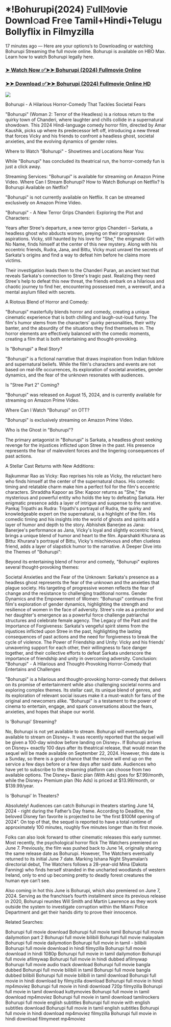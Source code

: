 # *!Bohurupi(2024) 𝙵ull𝙼ovie Downl𝚘ad Fr𝚎e Tamil+Hindi+Telugu Bollyflix in Filmyzilla
17 minutes ago — Here are your options’s to Downloading or watching Bohurupi Streaming the full movie online. Bohurupi is available on HBO Max. Learn how to watch Bohurupi legally here.


### [➤ Watch Now ✅➤➤ Bohurupi (2024) Fullmovie Online](https://t.co/udeZPCv8Oa)

### [➤➤ Download ✅➤➤ Bohurupi (2024) Fullmovie Online HD](https://t.co/udeZPCv8Oa)

<p dir="auto"><a href="https://t.co/udeZPCv8Oa" title="PLAY NOW" rel="nofollow"><img src="https://i.imgur.com/jhNGoEt.gif" style="max-width: 100%;"></a></p>


Bohurupi - A Hilarious Horror-Comedy That Tackles Societal Fears

"Bohurupi" (Woman 2: Terror of the Headless) is a riotous return to the quirky town of Chanderi, where laughter and chills collide in a supernatural showdown. This 2024 Hindi-language comedy horror film, directed by Amar Kaushik, picks up where its predecessor left off, introducing a new threat that forces Vicky and his friends to confront a headless ghost, societal anxieties, and the evolving dynamics of gender roles.

Where to Watch "Bohurupi" - Showtimes and Locations Near You:

While "Bohurupi" has concluded its theatrical run, the horror-comedy fun is just a click away.

Streaming Services: "Bohurupi" is available for streaming on Amazon Prime Video.
Where Can I Stream Bohurupi? How to Watch Bohurupi on Netflix? Is Bohurupi Available on Netflix?

"Bohurupi" is not currently available on Netflix. It can be streamed exclusively on Amazon Prime Video.

"Bohurupi" - A New Terror Grips Chanderi: Exploring the Plot and Characters:

Years after Stree's departure, a new terror grips Chanderi – Sarkata, a headless ghost who abducts women, preying on their progressive aspirations. Vicky, still haunted by his love for "She," the enigmatic Girl with No Name, finds himself at the center of this new mystery. Along with his eccentric friends, Rudra, Jana, and Bittu, Vicky must unravel the secrets of Sarkata's origins and find a way to defeat him before he claims more victims.

Their investigation leads them to the Chanderi Puran, an ancient text that reveals Sarkata's connection to Stree's tragic past. Realizing they need Stree's help to defeat this new threat, the friends embark on a hilarious and chaotic journey to find her, encountering possessed men, a werewolf, and a mental asylum filled with secrets.

A Riotous Blend of Horror and Comedy:

"Bohurupi" masterfully blends horror and comedy, creating a unique cinematic experience that is both chilling and laugh-out-loud funny. The film's humor stems from the characters' quirky personalities, their witty banter, and the absurdity of the situations they find themselves in. The horror elements are effectively balanced with the comedic moments, creating a film that is both entertaining and thought-provoking.

Is "Bohurupi" a Real Story?

"Bohurupi" is a fictional narrative that draws inspiration from Indian folklore and supernatural beliefs. While the film's characters and events are not based on real-life occurrences, its exploration of societal anxieties, gender dynamics, and the fear of the unknown resonates with audiences.

Is "Stree Part 2" Coming?

"Bohurupi" was released on August 15, 2024, and is currently available for streaming on Amazon Prime Video.

Where Can I Watch "Bohurupi" on OTT?

"Bohurupi" is exclusively streaming on Amazon Prime Video.

Who is the Ghost in "Bohurupi"?

The primary antagonist in "Bohurupi" is Sarkata, a headless ghost seeking revenge for the injustices inflicted upon Stree in the past. His presence represents the fear of malevolent forces and the lingering consequences of past actions.

A Stellar Cast Returns with New Additions:

Rajkummar Rao as Vicky: Rao reprises his role as Vicky, the reluctant hero who finds himself at the center of the supernatural chaos. His comedic timing and relatable charm make him a perfect foil for the film's eccentric characters.
Shraddha Kapoor as She: Kapoor returns as "She," the mysterious and powerful entity who holds the key to defeating Sarkata. Her enigmatic presence adds a layer of intrigue and suspense to the narrative.
Pankaj Tripathi as Rudra: Tripathi's portrayal of Rudra, the quirky and knowledgeable expert on the supernatural, is a highlight of the film. His comedic timing and his insights into the world of ghosts and spirits add a layer of humor and depth to the story.
Abhishek Banerjee as Jana: Banerjee's performance as Jana, Vicky's loyal and slightly eccentric friend, brings a unique blend of humor and heart to the film.
Aparshakti Khurana as Bittu: Khurana's portrayal of Bittu, Vicky's mischievous and often clueless friend, adds a layer of slapstick humor to the narrative.
A Deeper Dive into the Themes of "Bohurupi":

Beyond its entertaining blend of horror and comedy, "Bohurupi" explores several thought-provoking themes:

Societal Anxieties and the Fear of the Unknown: Sarkata's presence as a headless ghost represents the fear of the unknown and the anxieties that plague society. His targeting of progressive women reflects the fear of change and the resistance to challenging traditional norms.
Gender Dynamics and the Empowerment of Women: "Bohurupi" continues the first film's exploration of gender dynamics, highlighting the strength and resilience of women in the face of adversity. Stree's role as a protector and her daughter's emergence as a powerful force challenge patriarchal structures and celebrate female agency.
The Legacy of the Past and the Importance of Forgiveness: Sarkata's vengeful spirit stems from the injustices inflicted upon Stree in the past, highlighting the lasting consequences of past actions and the need for forgiveness to break the cycle of violence.
The Power of Friendship and Unity: Vicky and his friends' unwavering support for each other, their willingness to face danger together, and their collective efforts to defeat Sarkata underscore the importance of friendship and unity in overcoming adversity.
Conclusion: "Bohurupi" - A Hilarious and Thought-Provoking Horror-Comedy that Entertains and Challenges

"Bohurupi" is a hilarious and thought-provoking horror-comedy that delivers on its promise of entertainment while also challenging societal norms and exploring complex themes. Its stellar cast, its unique blend of genres, and its exploration of relevant social issues make it a must-watch for fans of the original and newcomers alike. "Bohurupi" is a testament to the power of cinema to entertain, engage, and spark conversations about the fears, anxieties, and hopes that shape our world.


Is ‘Bohurupi’ Streaming?

No, Bohurupi is not yet available to stream. Bohurupi will eventually be available to stream on Disney+. It was recently reported that the sequel will be given a 100-day window before landing on Disney+. If Bohurupi arrives on Disney+ exactly 100 days after its theatrical release, that would mean the sequel will be made available on September 22, 2024. However, this date is a Sunday, so there is a good chance that the movie will end up on the service a few days before or a few days after said date. Audiences who have yet to subscribe to the streaming platform can choose from two available options. The Disney+ Basic plan (With Ads) goes for $7.99/month, while the Disney+ Premium plan (No Ads) is priced at $13.99/month, or $139.99/year.

Is ‘Bohurupi’ In Theaters?

Absolutely! Audiences can catch Bohurupi in theaters starting June 14, 2024 - right during the Father’s Day frame. According to Deadline, the beloved Disney fan favorite is projected to be “the first $100M opening of 2024”. On top of that, the sequel is reported to have a total runtime of approximately 100 minutes, roughly five minutes longer than its first movie.

Folks can also look forward to other cinematic releases this early summer. Most recently, the psychological horror flick The Watchers premiered on June 7. Previously, the film was pushed back to June 14, originally sharing the same release date as Bohurupi. However, The Watchers eventually returned to its initial June 7 date. Marking Ishana Night Shyamalan’s directorial debut, The Watchers follows a 28-year-old Mina (Dakota Fanning) who finds herself stranded in the uncharted woodlands of western Ireland, only to end up becoming pretty to deadly forest creatures the human eye can’t see.

Also coming in hot this June is Bohurupi, which also premiered on June 7, 2024. Serving as the franchise’s fourth installment since its previous release in 2020, Bohurupi reunites Will Smith and Martin Lawrence as they work outside the system to investigate corruption within the Miami Police Department and get their hands dirty to prove their innocence.


Related Searches:

Bohurupi full movie download
Bohurupi full movie tamil
Bohurupi full movie dailymotion part 2
Bohurupi full movie bilibili
Bohurupi full movie malayalam
Bohurupi full movie dailymotion
Bohurupi full movie in tamil - bilibili
Bohurupi full movie download in hindi filmyzilla
Bohurupi full movie download in hindi 1080p
Bohurupi full movie in tamil dailymotion
Bohurupi full movie afilmywap
Bohurupi full movie in hindi dubbed afilmywap
Bohurupi full movie audio track download
Bohurupi full movie bangla dubbed
Bohurupi full movie bilibili in tamil
Bohurupi full movie bangla dubbed bilibili
Bohurupi full movie bilibili in tamil download
Bohurupi full movie in hindi download by filmyzilla
download Bohurupi full movie in hindi mp4moviez
Bohurupi full movie in hindi download 720p filmyzilla
Bohurupi full movie in tamil download kuttymovies
Bohurupi full movie in tamil download mp4moviez
Bohurupi full movie in tamil download tamilrockers
Bohurupi full movie english subtitles
Bohurupi full movie with english subtitles download
Bohurupi full movie in tamil english subtitles
Bohurupi full movie in hindi download mp4moviez filmyzilla
Bohurupi full movie in hindi download filmymeet mp4moviez
